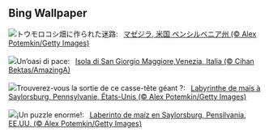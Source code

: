## Bing Wallpaper
![](https://www.bing.com/th?id=OHR.PoconosMaze_JA-JP2722442659_UHD.jpg&w=1000)トウモロコシ畑に作られた迷路:&nbsp;&ensp;[マゼジラ, 米国 ペンシルベニア州 (© Alex Potemkin/Getty Images)](https://www.bing.com/th?id=OHR.PoconosMaze_JA-JP2722442659_UHD.jpg)
<br><br/>
![](https://www.bing.com/th?id=OHR.SanGiorgioMaggiore_IT-IT9222946405_UHD.jpg&w=1000)Un’oasi di pace:&nbsp;&ensp;[Isola di San Giorgio Maggiore,Venezia, Italia (© Cihan Bektas/AmazingA)](https://www.bing.com/th?id=OHR.SanGiorgioMaggiore_IT-IT9222946405_UHD.jpg)
<br><br/>
![](https://www.bing.com/th?id=OHR.PoconosMaze_FR-FR5336373976_UHD.jpg&w=1000)Trouverez-vous la sortie de ce casse-tête géant ?:&nbsp;&ensp;[Labyrinthe de maïs à Saylorsburg, Pennsylvanie, États-Unis (© Alex Potemkin/Getty Images)](https://www.bing.com/th?id=OHR.PoconosMaze_FR-FR5336373976_UHD.jpg)
<br><br/>
![](https://www.bing.com/th?id=OHR.PoconosMaze_ES-ES3975225745_UHD.jpg&w=1000)¡Un puzzle enorme!:&nbsp;&ensp;[Laberinto de maíz en Saylorsburg, Pensilvania, EE.UU. (© Alex Potemkin/Getty Images)](https://www.bing.com/th?id=OHR.PoconosMaze_ES-ES3975225745_UHD.jpg)
<br><br/>
